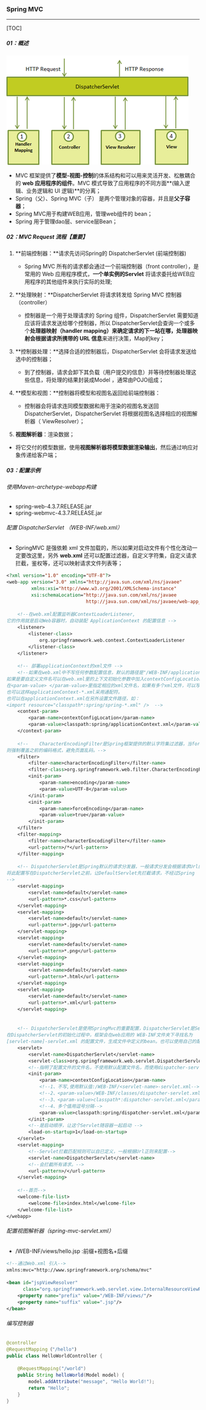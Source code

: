 ### Spring MVC

------

[TOC]

##### 01：概述

![](https://github.com/likang315/Middleware/blob/master/14%EF%BC%9ASpringMVC/photos/Spring%20MVC.png?raw=true)

- MVC 框架提供了**模型-视图-控制**的体系结构和可以用来灵活开发、松散耦合的 **web 应用程序的组件**。MVC 模式导致了应用程序的不同方面**(输入逻辑、业务逻辑和 UI 逻辑)**的分离；
- Spring（父）、Spring MVC（子） 是两个管理对象的容器，并且是**父子容器**；
- Spring MVC用于构建WEB应用，管理web组件的 bean；
- Spring 用于管理dao层、service层Bean；

##### 02：MVC Request 流程【重要】

1. **前端控制器：**请求先访问Spring的 DispatcherServlet (前端控制器)
   - Spring MVC 所有的请求都会通过一个前端控制器（front controller），是常用的 Web 应用程序模式，**一个单实例的Servlet** 将请求委托给WEB应用程序的其他组件来执行实际的处理;
   
2. **处理映射：**DispatcherServlet 将请求转发给 Spring MVC 控制器（controller）
   - 控制器是一个用于处理请求的 Spring 组件，DispatcherServlet 需要知道应该将请求发送给哪个控制器，所以 DispatcherServlet会查询一个或多个**处理器映射（handler mapping）**来确定请求的下一站在哪，处理器映射会**根据请求所携带的 URL 信息**来进行决策，Map的key；
   
3. **控制器处理：**选择合适的控制器后，DispatcherServlet 会将请求发送给选中的控制器；
   - 到了控制器，请求会卸下其负载（用户提交的信息）并等待控制器处理这些信息，将处理的结果封装成Model ，通常由POJO组成；
   
4. **模型和视图：**控制器将模型和视图名返回给前端控制器：
   - 控制器会将请求连同模型数据和用于渲染的视图名发送回 DispatcherServlet，DispatcherServlet 将根据视图名选择相应的视图解析器（ ViewResolver）；
   
5. **视图解析器**：渲染数据；
- 将它交付的模型数据，使用**视图解析器将模型数据渲染输出**，然后通过响应对象传递给客户端；

##### 03：配置示例

###### 使用Maven-archetype-webapp构建

- spring-web-4.3.7.RELEASE.jar
- spring-webmvc-4.3.7.RELEASE.jar

###### 配置 DispatcherServlet （WEB-INF/web.xml）

- SpringMVC 是强依赖 xml 文件加载的，所以如果对启动文件有个性化改动一定要改这里，另外 **web.xml** 还可以配置过滤器，自定义字符集，自定义请求拦截，鉴权等，还可以映射请求文件列表等；

```jsp
<?xml version="1.0" encoding="UTF-8"?>
<web-app version="3.0" xmlns="http://java.sun.com/xml/ns/javaee"
         xmlns:xsi="http://www.w3.org/2001/XMLSchema-instance"
         xsi:schemaLocation="http://java.sun.com/xml/ns/javaee
                             http://java.sun.com/xml/ns/javaee/web-app_3_0.xsd">

    <!--在web.xml配置监听器ContextLoaderListener,
它的作用就是启动Web容器时，自动装配 ApplicationContext 的配置信息 -->
    <listener>
        <listener-class>
            org.springframework.web.context.ContextLoaderListener
        </listener-class>
    </listener>

    <!-- 部署applicationContext的xml文件 -->
    <!--如果在web.xml中不写任何参数配置信息，默认的路径是"/WEB-INF/applicationContext.xml，在WEB-INF目录下创建的xml文件的名称必须是applicationContext.xml。
如果是要自定义文件名可以在web.xml里的上下文初始化参数中加入contextConfigLocation这个参数：
在<param-value> </param-value>里指定相应的xml文件名，如果有多个xml文件，可以写在一起并以“,”号分隔。
也可以这样applicationContext-*.xml采用通配符。
也可以在applicationContext.xml在另外设置文件路径，如：
<import resource="classpath*:spring/spring-*.xml" />  -->
    <context-param>
        <param-name>contextConfigLocation</param-name>
        <param-value>classpath:spring/applicationContext.xml</param-value>
    </context-param>

    <!--	CharacterEncodingFilter是Spring框架提供的默认字符集过滤器，当forceEncoding为True时候，
则强制覆盖之前的编码格式，避免页面乱码。-->
    <filter>
        <filter-name>characterEncodingFilter</filter-name>
        <filter-class>org.springframework.web.filter.CharacterEncodingFilter</filter-class>
        <init-param>
            <param-name>encoding</param-name>
            <param-value>UTF-8</param-value>
        </init-param>
        <init-param>
            <param-name>forceEncoding</param-name>
            <param-value>true</param-value>
        </init-param>
    </filter>
    <filter-mapping>
        <filter-name>characterEncodingFilter</filter-name>
        <url-pattern>/*</url-pattern>
    </filter-mapping>

    <!-- DispatcherServlet是Spring默认的请求分发器，一般请求分发会根据请求Url的一些设置来进行不同资源请求的分发，分发到各个不同的处理器中，如静态资源分发和数据接口分发，但是静态资源分发完全可以由Tomcat代劳而不经过Spring，所以在Web.xml你经常会见到如下配置，激活Tomcat的defaultServlet处理静态文件：
将此配置写在DispatcherServlet之前，让DefaultServlet先拦截请求，不经过Spring
-->
    <servlet-mapping>
        <servlet-name>default</servlet-name>
        <url-pattern>*.css</url-pattern>
    </servlet-mapping>
    <servlet-mapping>
        <servlet-name>default</servlet-name>
        <url-pattern>*.jpg</url-pattern>
    </servlet-mapping>
    <servlet-mapping>
        <servlet-name>default</servlet-name>
        <url-pattern>*.png</url-pattern>
    </servlet-mapping>
    <servlet-mapping>
        <servlet-name>default</servlet-name>
        <url-pattern>*.html</url-pattern>
    </servlet-mapping>
    <servlet-mapping>
        <servlet-name>default</servlet-name>
        <url-pattern>*.xml</url-pattern>
    </servlet-mapping>


    <!-- DispatcherServlet是使用SpringMvc的重要配置，DispatcherServlet是Servlet转发器，可以配置多个DispatcherServlet来实现转发，在其配置中需要配置匹配规则，然后将拦截到的请求分发到请求目标，这里指的请求目标，实际就是Controller。
在DispatcherServlet的初始化过程中，框架会在web应用的 WEB-INF文件夹下寻找名为
[servlet-name]-servlet.xml 的配置文件，生成文件中定义的bean。也可以使用自己的配置文件名称  -->
    <servlet>
        <servlet-name>DispatcherServlet</servlet-name>
        <servlet-class>org.springframework.web.servlet.DispatcherServlet</servlet-class>
        <!--指明了配置文件的文件名，不使用默认配置文件名，而使用dispatcher-servlet.xml配置文件。-->
        <init-param>
            <param-name>contextConfigLocation</param-name>
            <!--1、不写,使用默认值:/WEB-INF/<servlet-name>-servlet.xml-->
            <!--2、<param-value>/WEB-INF/classes/dispatcher-servlet.xml</param-value>-->
            <!--3、<param-value>classpath*:dispatcher-servlet.xml</param-value>-->
            <!--4、多个值用逗号分隔-->
            <param-value>classpath:spring/dispatcher-servlet.xml</param-value>
        </init-param>
        <!--是启动顺序，让这个Servlet随容器一起启动 -->
        <load-on-startup>1</load-on-startup>
    </servlet>
    <servlet-mapping>
        <!--Servlet拦截匹配规则可以自已定义，一般根据Url正则来配置-->
        <servlet-name>DispatcherServlet</servlet-name>
        <!--会拦截所有请求。-->
        <url-pattern>/</url-pattern>
    </servlet-mapping>

    <!--首页-->
    <welcome-file-list>
        <welcome-file>index.html</welcome-file>
    </welcome-file-list>
</webapp>
```

###### 配置视图解析器（spring-mvc-servlet.xml）

- /WEB-INF/views/hello.jsp :前缀+视图名+后缀

```XML
<!--通过Web.xml 引入-->
xmlns:mvc="http://www.springframework.org/schema/mvc"

<bean id="jspViewResolver"
      class="org.springframework.web.servlet.view.InternalResourceViewResolver">
 	<property name="prefix" value="/WEB-INF/views/"/>
	<property name="suffix" value=".jsp"/>
</bean>
```

###### 编写控制器

```java
@controller
@RequestMapping（"/hello")
public class HelloWorldController { 

    @RequestMapping("/world")
    public String helloWorld(Model model) {
        model.addAttribute("message", "Hello World!");
        return "Hello";
    }
}
```
